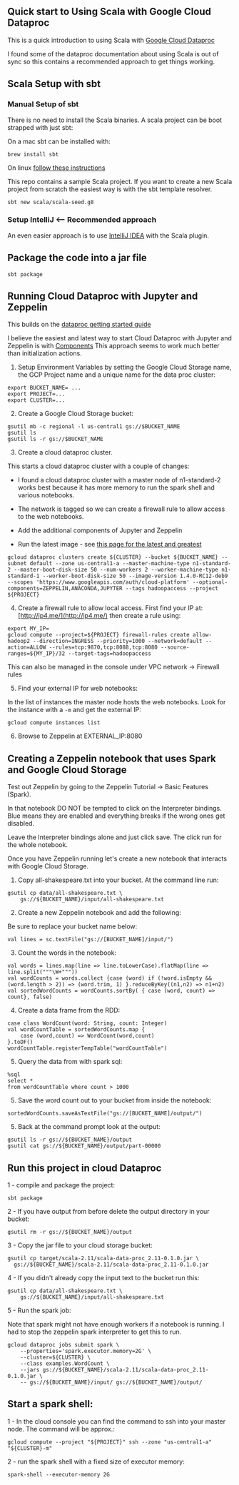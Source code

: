 ## Quick start to Using Scala with Google Cloud Dataproc

This is a quick introduction to using Scala with
[Google Cloud Dataproc](https://cloud.google.com/dataproc/)

I found some of the dataproc documentation about using Scala is out of sync so this contains a recommended approach to get things working.

## Scala Setup with sbt

### Manual Setup of sbt

There is no need to install the Scala binaries. A scala project can be boot strapped with just sbt:

On a mac sbt can be installed with:

```
brew install sbt
```

On linux [follow these instructions](https://www.scala-sbt.org/1.0/docs/Installing-sbt-on-Linux.html)

This repo contains a sample Scala project. If you want to create a new Scala project from scratch the easiest way is with the sbt template resolver.

```
sbt new scala/scala-seed.g8
```

### Setup IntelliJ <-- Recommended approach

An even easier approach is to use [IntelliJ IDEA](https://www.jetbrains.com/idea/)  with the Scala plugin.

## Package the code into a jar file

```
sbt package
```

## Running Cloud Dataproc with Jupyter and Zeppelin

This builds on the [dataproc getting started guide](https://cloud.google.com/dataproc/docs/guides/create-cluster)

I believe the easiest and latest way to start Cloud Dataproc with Jupyter and Zeppelin is with [Components](https://cloud.google.com/dataproc/docs/concepts/components/overview)  This approach seems to work much better than initialization actions.

1. Setup Environment Variables by setting the Google Cloud Storage name, the GCP Project name and a unique name for the data proc cluster:

```
export BUCKET_NAME= ...
export PROJECT=...
export CLUSTER=...
```

2. Create a Google Cloud Storage bucket:

```
gsutil mb -c regional -l us-central1 gs://$BUCKET_NAME
gsutil ls
gsutil ls -r gs://$BUCKET_NAME
```

3. Create a cloud dataproc cluster.

This starts a cloud dataproc cluster with a couple of changes:

- I found a cloud dataproc cluster with a master node of n1-standard-2 works best because it has more memory to run the spark shell and various notebooks.

- The network is tagged so we can create a firewall rule to allow access to the web notebooks.

- Add the additional components of Jupyter and Zeppelin

- Run the latest image - see [this page for the latest and greatest](https://cloud.google.com/dataproc/docs/concepts/versioning/dataproc-release-1.4)

```
gcloud dataproc clusters create ${CLUSTER} --bucket ${BUCKET_NAME} --subnet default --zone us-central1-a --master-machine-type n1-standard-2 --master-boot-disk-size 50 --num-workers 2 --worker-machine-type n1-standard-1 --worker-boot-disk-size 50 --image-version 1.4.0-RC12-deb9 --scopes 'https://www.googleapis.com/auth/cloud-platform' --optional-components=ZEPPELIN,ANACONDA,JUPYTER --tags hadoopaccess --project ${PROJECT}
```

4. Create a firewall rule to allow local access.  First find your IP at: [http://ip4.me/](http://ip4.me/) then create a rule using:


```
export MY_IP=
gcloud compute --project=${PROJECT} firewall-rules create allow-hadoop2 --direction=INGRESS --priority=1000 --network=default --action=ALLOW --rules=tcp:9870,tcp:8088,tcp:8080 --source-ranges=${MY_IP}/32 --target-tags=hadoopaccess
```

This can also be managed in the console under VPC network -> Firewall rules

5. Find your external IP for web notebooks:

In the list of instances the master node hosts the web notebooks. Look for the instance with a `-m` and get the external IP:

```
gcloud compute instances list
```

6. Browse to Zeppelin at EXTERNAL_IP:8080

## Creating a Zeppelin notebook that uses Spark and Google Cloud Storage

Test out Zeppelin by going to the Zeppelin Tutorial -> Basic Features (Spark).

In that notebook DO NOT be tempted to click on the Interpreter bindings. Blue means they are enabled and everything breaks if the wrong ones get disabled.  

Leave the Interpreter bindings alone and just click save.  The click run for the whole notebook.

Once you have Zeppelin running let's create a new notebook that interacts with Google Cloud Storage.

1. Copy all-shakespeare.txt into your bucket. At the command line run:

```
gsutil cp data/all-shakespeare.txt \
    gs://${BUCKET_NAME}/input/all-shakespeare.txt
```

2. Create a new Zeppelin notebook and add the following:

Be sure to replace your bucket name below:

```
val lines = sc.textFile("gs://[BUCKET_NAME]/input/")
```

3. Count the words in the notebook:

```
val words = lines.map(line => line.toLowerCase).flatMap(line => line.split("""\W+"""))
val wordCounts = words.collect {case (word) if (!word.isEmpty && (word.length > 2)) => (word.trim, 1) }.reduceByKey((n1,n2) => n1+n2)
val sortedWordCounts = wordCounts.sortBy( { case (word, count) => count}, false)
```

4. Create a data frame from the RDD:

```
case class WordCount(word: String, count: Integer)
val wordCountTable = sortedWordCounts.map {
    case (word,count) => WordCount(word,count)
}.toDF()
wordCountTable.registerTempTable("wordCountTable")
```

5. Query the data from with spark sql:

```
%sql
select *
from wordCountTable where count > 1000
```

5.  Save the word count out to your bucket from inside the notebook:

```
sortedWordCounts.saveAsTextFile("gs://[BUCKET_NAME]/output/")
```

5. Back at the command prompt look at the output:

```
gsutil ls -r gs://${BUCKET_NAME}/output
gsutil cat gs://${BUCKET_NAME}/output/part-00000
```

## Run this project in cloud Dataproc

1 - compile and package the project:

```
sbt package
```

2 - If you have output from before delete the output directory in your bucket:

```
gsutil rm -r gs://${BUCKET_NAME}/output
```

3 - Copy the jar file to your cloud storage bucket:

```
gsutil cp target/scala-2.11/scala-data-proc_2.11-0.1.0.jar \
  gs://${BUCKET_NAME}/scala-2.11/scala-data-proc_2.11-0.1.0.jar
```

4 - If you didn't already copy the input text to the bucket run this:

```
gsutil cp data/all-shakespeare.txt \
    gs://${BUCKET_NAME}/input/all-shakespeare.txt
```

5 - Run the spark job:

Note that spark might not have enough workers if a notebook is running. I had to stop the zeppelin spark interpreter to get this to run.

```
gcloud dataproc jobs submit spark \
    --properties='spark.executor.memory=2G' \
    --cluster=${CLUSTER} \
    --class examples.WordCount \
    --jars gs://${BUCKET_NAME}/scala-2.11/scala-data-proc_2.11-0.1.0.jar \
    -- gs://${BUCKET_NAME}/input/ gs://${BUCKET_NAME}/output/
```


## Start a spark shell:

1 - In the cloud console you can find the command to ssh into your master node.  The command will be approx.:

```
gcloud compute --project "${PROJECT}" ssh --zone "us-central1-a" "${CLUSTER}-m"
```

2 - run the spark shell with a fixed size of executor memory:

```
spark-shell --executor-memory 2G
```
